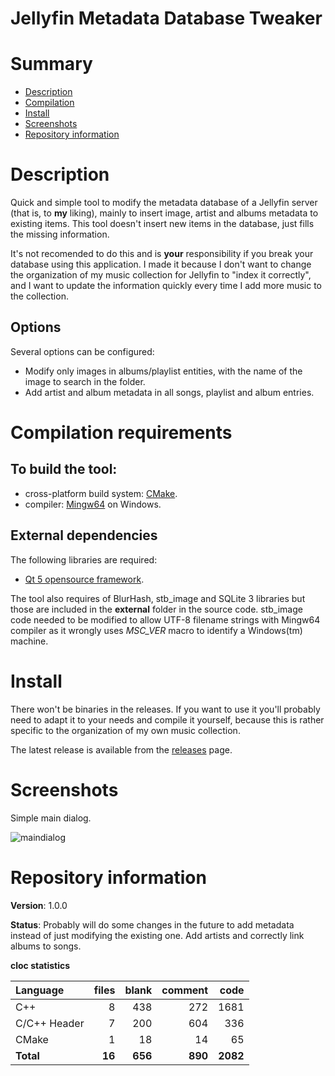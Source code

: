 Jellyfin Metadata Database Tweaker
==================================

# Summary
- [Description](#description)
- [Compilation](#compilation-requirements)
- [Install](#install)
- [Screenshots](#screenshots)
- [Repository information](#repository-information)

# Description
Quick and simple tool to modify the metadata database of a Jellyfin server (that is, to **my** liking), mainly to 
insert image, artist and albums metadata to existing items. This tool doesn't insert new items in the database, 
just fills the missing information. 

It's not recomended to do this and is **your** responsibility if you break your database using this application. I made 
it because I don't want to change the organization of my music collection for Jellyfin to "index it correctly", and I
want to update the information quickly every time I add more music to the collection.

## Options
Several options can be configured:
* Modify only images in albums/playlist entities, with the name of the image to search in the folder.
* Add artist and album metadata in all songs, playlist and album entries.

# Compilation requirements
## To build the tool:
* cross-platform build system: [CMake](http://www.cmake.org/cmake/resources/software.html).
* compiler: [Mingw64](http://sourceforge.net/projects/mingw-w64/) on Windows.

## External dependencies
The following libraries are required:
* [Qt 5 opensource framework](http://www.qt.io/).

The tool also requires of BlurHash, stb_image and SQLite 3 libraries but those are included in the **external** folder in the
source code. stb_image code needed to be modified to allow UTF-8 filename strings with Mingw64 compiler as it wrongly uses
_MSC_VER_ macro to identify a Windows(tm) machine. 

# Install
There won't be binaries in the releases. If you want to use it you'll probably need to adapt it to your needs 
and compile it yourself, because this is rather specific to the organization of my own music collection. 

The latest release is available from the [releases]() page. 

# Screenshots
Simple main dialog. 

![maindialog]()

# Repository information

**Version**: 1.0.0

**Status**: Probably will do some changes in the future to add metadata instead of just modifying the existing one. Add artists
and correctly link albums to songs. 

**cloc statistics**

| Language                     |files          |blank        |comment           |code  |
|:-----------------------------|--------------:|------------:|-----------------:|-----:|
| C++                          |   8           | 438         |   272            | 1681 |
| C/C++ Header                 |   7           | 200         |   604            |  336 |
| CMake                        |   1           |  18         |    14            |   65 |
| **Total**                    | **16**        | **656**     | **890**          | **2082** |
